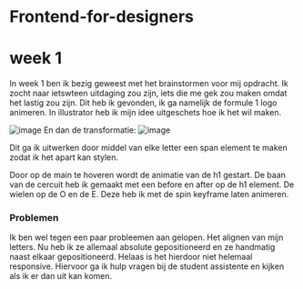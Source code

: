 # Frontend-for-designers

# week 1
In week 1 ben ik bezig geweest met het brainstormen voor mij opdracht. Ik zocht naar ietswteen uitdaging zou zijn, iets die me gek zou maken omdat het lastig zou zijn.
Dit heb ik gevonden, ik ga namelijk de formule 1 logo animeren.
In illustrator heb ik mijn idee uitgeschets hoe ik het wil maken.

![image](https://user-images.githubusercontent.com/22005581/164483692-8756ff2a-649f-4ce4-b7df-0442374860b3.png) En dan de transformatie:
![image](https://user-images.githubusercontent.com/22005581/164485849-da32902a-c840-42f2-bca4-4619c5c326ac.png)

 Dit ga ik uitwerken door middel van elke letter een span element te maken zodat ik het apart kan stylen.
 
 Door op de main te hoveren wordt de animatie van de h1 gestart. De baan van de cercuit heb ik gemaakt met een before en after op de h1 element.
 De wielen op de O en de E. Deze heb ik met de spin keyframe laten animeren. 
 
 <h3>Problemen</h3>
Ik ben wel tegen een paar probleemen aan gelopen. Het alignen van mijn letters. Nu heb ik ze allemaal absolute gepositioneerd en ze handmatig naast elkaar gepositioneerd.
Helaas is het hierdoor niet helemaal responsive. Hiervoor ga ik hulp vragen bij de student assistente en kijken als ik er dan uit kan komen.
